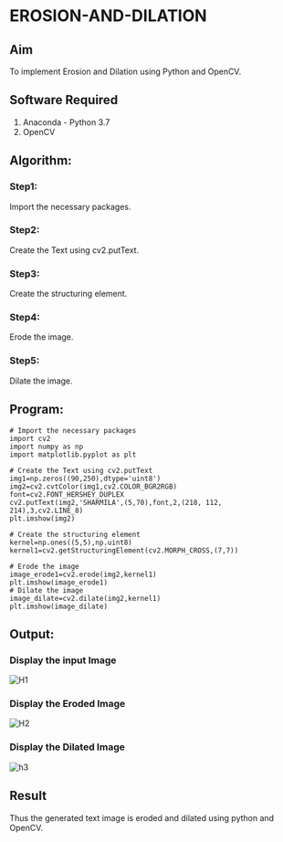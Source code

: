 # EROSION-AND-DILATION

## Aim
To implement Erosion and Dilation using Python and OpenCV.
## Software Required
1. Anaconda - Python 3.7
2. OpenCV
## Algorithm:
### Step1:

Import the necessary packages.

### Step2:
Create the Text using cv2.putText.
### Step3:
Create the structuring element.

### Step4:

Erode the image.

### Step5:

Dilate the image.

 
## Program:
```
# Import the necessary packages
import cv2
import numpy as np
import matplotlib.pyplot as plt

# Create the Text using cv2.putText
img1=np.zeros((90,250),dtype='uint8')
img2=cv2.cvtColor(img1,cv2.COLOR_BGR2RGB)
font=cv2.FONT_HERSHEY_DUPLEX
cv2.putText(img2,'SHARMILA',(5,70),font,2,(218, 112, 214),3,cv2.LINE_8)
plt.imshow(img2)

# Create the structuring element
kernel=np.ones((5,5),np.uint8)
kernel1=cv2.getStructuringElement(cv2.MORPH_CROSS,(7,7))

# Erode the image
image_erode1=cv2.erode(img2,kernel1)
plt.imshow(image_erode1)
# Dilate the image
image_dilate=cv2.dilate(img2,kernel1)
plt.imshow(image_dilate)
```
## Output:

### Display the input Image
![H1](https://github.com/Sharmilasha/EROSION-AND-DILATION/assets/94506182/ce9978c7-8549-41b8-978d-cb65e2884167)


### Display the Eroded Image
![H2](https://github.com/Sharmilasha/EROSION-AND-DILATION/assets/94506182/00a768b1-d4f6-49a4-aa24-6b04dbee8ca4)


### Display the Dilated Image
![h3](https://github.com/Sharmilasha/EROSION-AND-DILATION/assets/94506182/a009e900-0976-4eb4-a4ab-163ff005978f)


## Result
Thus the generated text image is eroded and dilated using python and OpenCV.
